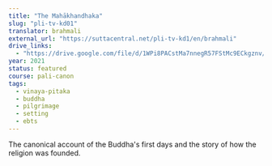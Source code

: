 ```yaml
---
title: "The Mahākhandhaka"
slug: "pli-tv-kd01"
translator: brahmali
external_url: "https://suttacentral.net/pli-tv-kd1/en/brahmali"
drive_links:
  - "https://drive.google.com/file/d/1WPi8PACstMa7nnegR57FStMc9ECkgznv/view?usp=drivesdk"
year: 2021
status: featured
course: pali-canon
tags:
  - vinaya-pitaka
  - buddha
  - pilgrimage
  - setting
  - ebts
---
```


The canonical account of the Buddha's first days and the story of how the religion was founded.
